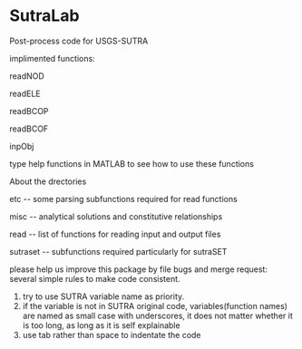# SutraLab
Post-process code for USGS-SUTRA

implimented functions:

readNOD

readELE

readBCOP

readBCOF

inpObj

type help functions in MATLAB to see how to use these functions



About the drectories

etc  -- some parsing subfunctions required for read functions

misc -- analytical solutions and constitutive relationships

read -- list of functions for reading input and output files

sutraset -- subfunctions required particularly for sutraSET

please help us improve this package by file bugs and merge request:
several simple rules to make code consistent.
1. try to use SUTRA variable name as priority.
2. if the variable is not in SUTRA original code,
   variables(function names) are named as small case with underscores, it does not matter
   whether it is too long, as long as it is self explainable
3. use tab rather than space to indentate the code
